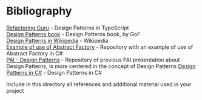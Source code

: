 # Bibliography

[Refactoring Guru](https://refactoring.guru/design-patterns/typescript) - Design Patterns in TypeScript\
[Design Patterns book](https://www.javier8a.com/itc/bd1/articulo.pdf) - Design Patterns book, by GoF\
[Design Patterns in Wikipedia](https://en.wikipedia.org/wiki/Software_design_pattern) - Wikipedia\
[Example of use of Abstract Factory](https://github.com/juanvelez89/abstract-factory) - Repository with an example of use of Abstract Factory in C#\
[PAI - Design Patterns](https://github.com/ULL-ESIT-PAI-2022-2023/2022-2023-pai-design-patterns-design-patterns-pai) - Repository of previous PAI presentation about Design Patterns, is more centered in the concept of Design Patterns
[Design Patterns in C#](https://www.dofactory.com/net/design-patterns) - Design Patterns in C#

Include in this directory all references and additional material used in your project
